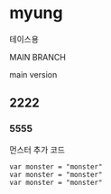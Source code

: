 # myung
테이스용

MAIN BRANCH

main version

## 2222

### 5555

먼스터 추가 코드

```
var monster = "monster"
var monster = "monster"
var monster = "monster"
```
